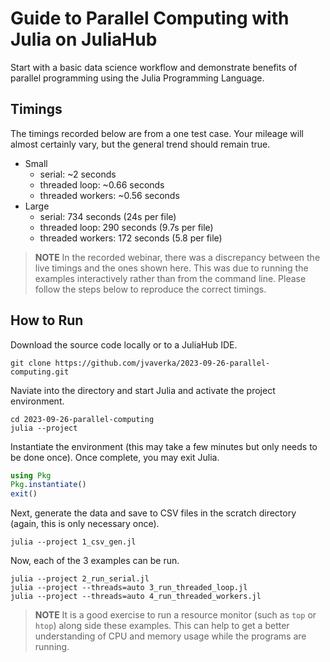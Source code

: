 # Guide to Parallel Computing with Julia on JuliaHub

Start with a basic data science workflow and demonstrate benefits of parallel
programming using the Julia Programming Language.

## Timings

The timings recorded below are from a one test case. Your mileage will almost
certainly vary, but the general trend should remain true.

- Small
    - serial: ~2 seconds
    - threaded loop: ~0.66 seconds
    - threaded workers: ~0.56 seconds
- Large
    - serial: 734 seconds (24s per file)
    - threaded loop: 290 seconds (9.7s per file)
    - threaded workers: 172 seconds (5.8 per file)

> **NOTE**
> In the recorded webinar, there was a discrepancy between the live timings and
> the ones shown here. This was due to running the examples interactively
> rather than from the command line. Please follow the steps below to reproduce
> the correct timings.

## How to Run

Download the source code locally or to a JuliaHub IDE.

```shell
git clone https://github.com/jvaverka/2023-09-26-parallel-computing.git
```

Naviate into the directory and start Julia and activate the project environment.

```shell
cd 2023-09-26-parallel-computing
julia --project
```

Instantiate the environment (this may take a few minutes but only needs to be
done once). Once complete, you may exit Julia.

```julia
using Pkg
Pkg.instantiate()
exit()
```

Next, generate the data and save to CSV files in the scratch directory (again,
this is only necessary once).

```shell
julia --project 1_csv_gen.jl
```

Now, each of the 3 examples can be run.

```shell
julia --project 2_run_serial.jl
julia --project --threads=auto 3_run_threaded_loop.jl
julia --project --threads=auto 4_run_threaded_workers.jl
```

> **NOTE**
> It is a good exercise to run a resource monitor (such as `top` or `htop`)
> along side these examples. This can help to get a better understanding of CPU
> and memory usage while the programs are running.
